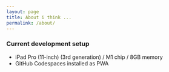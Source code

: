 ```yaml
---
layout: page
title: About i think ...
permalink: /about/
---
```


### Current development setup
- iPad Pro (11-inch) (3rd generation) / M1 chip / 8GB memory
- GitHub Codespaces installed as PWA
